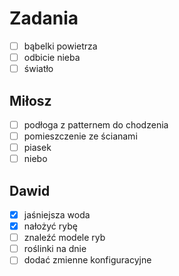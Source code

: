 # Zadania
- [ ] bąbelki powietrza
- [ ] odbicie nieba
- [ ] światło

## Miłosz
- [ ] podłoga z patternem do chodzenia
- [ ] pomieszczenie ze ścianami
- [ ] piasek
- [ ] niebo 

## Dawid
- [x] jaśniejsza woda 
- [x] nałożyć rybę
- [ ] znaleźć modele ryb
- [ ] roślinki na dnie
- [ ] dodać zmienne konfiguracyjne
